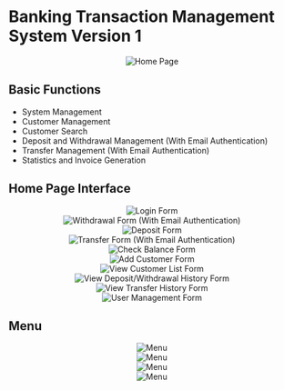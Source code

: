 # Banking Transaction Management System Version 1

<div align="center">
  <img src="https://github.com/nptruong01/bank/assets/113322089/6d11ec97-3e35-4787-8df3-b22e2fc035f1" alt="Home Page">
</div>

## Basic Functions
- System Management
- Customer Management
- Customer Search
- Deposit and Withdrawal Management (With Email Authentication)
- Transfer Management (With Email Authentication)
- Statistics and Invoice Generation

## Home Page Interface

<div align="center">
  <img src="https://github.com/nptruong01/bank/assets/113322089/263d5559-d5b6-49a7-b584-df9fd2af13d3" alt="Login Form">
</div>

<div align="center">
  <img src="https://github.com/nptruong01/bank/assets/113322089/9647a4f0-b6c1-4ce6-a72d-34222287eb0c" alt="Withdrawal Form (With Email Authentication)">
</div>

<div align="center">
  <img src="https://github.com/nptruong01/bank/assets/113322089/3e6a978a-c1fc-443f-b35c-5bb20eaa355c" alt="Deposit Form">
</div>

<div align="center">
  <img src="https://github.com/nptruong01/bank/assets/113322089/b75f79b0-c113-4673-814c-794e64ace395" alt="Transfer Form (With Email Authentication)">
</div>

<div align="center">
  <img src="https://github.com/nptruong01/bank/assets/113322089/8ebc3536-1c5f-4b55-b1e6-ddd088f992ea" alt="Check Balance Form">
</div>

<div align="center">
  <img src="https://github.com/nptruong01/bank/assets/113322089/cd722214-388d-459f-8d44-f4c29f4bc3d2" alt="Add Customer Form">
</div>

<div align="center">
  <img src="https://github.com/nptruong01/bank/assets/113322089/eaa52ee3-5050-4ac8-ace3-c9c6fa6b9b18" alt="View Customer List Form">
</div>

<div align="center">
  <img src="https://github.com/nptruong01/bank/assets/113322089/d7f759e0-b3c7-4b6a-a79e-70b66486b7dd" alt="View Deposit/Withdrawal History Form">
</div>

<div align="center">
  <img src="https://github.com/nptruong01/bank/assets/113322089/e4bdb048-57db-4ea6-9d27-dd84785f7b57" alt="View Transfer History Form">
</div>

<div align="center">
  <img src="https://github.com/nptruong01/bank/assets/113322089/79fcc524-5bf9-4ee1-ab00-e9213a4d0042" alt="User Management Form">
</div>

## Menu

<div align="center">
  <img src="https://github.com/nptruong01/bank/assets/113322089/b24a734f-9cc9-4b05-8da7-f55215f22a2f" alt="Menu">
</div>

<div align="center">
  <img src="https://github.com/nptruong01/bank/assets/113322089/bba7c67c-e72c-48d9-9977-376f1ce48d49" alt="Menu">
</div>

<div align="center">
  <img src="https://github.com/nptruong01/bank/assets/113322089/0d6e49fe-1d90-4154-8f14-9a19031be834" alt="Menu">
</div>

<div align="center">
  <img src="https://github.com/nptruong01/bank/assets/113322089/eca247ee-fa09-4379-b159-867182e3a9d2" alt="Menu">
</div>

